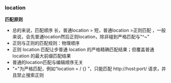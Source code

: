### location
**匹配原则**

- 总的来说，匹配顺序
长，普通location > 短，普通location >正则匹配  ，一般来说，会先普通location然后正则location，除非碰到严格匹配与"^~"
-  正则与正则的匹配规则：物理顺序
- 正则 location 匹配让步普通 location 的严格精确匹配结果；但覆盖普通 location 的最大前缀匹配结果
- 普通的location匹配与编辑顺序无关
- "="为严格匹配，例如“location = / {} ”，只能匹配 http://host:port/ 请求，并且禁止搜索正则
